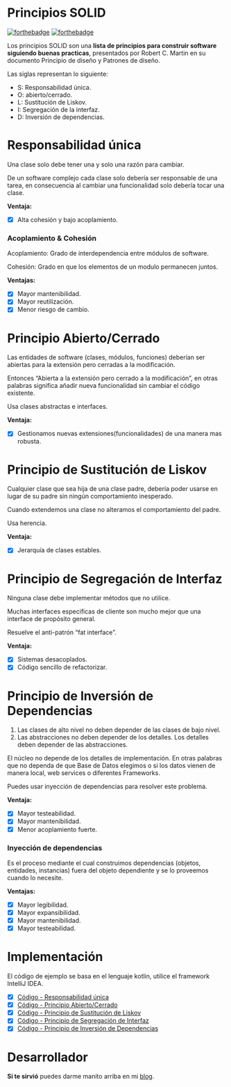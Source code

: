 # Principios SOLID
[![forthebadge](https://forthebadge.com/images/badges/built-by-developers.svg)](https://forthebadge.com) [![forthebadge](https://forthebadge.com/images/badges/for-sharks.svg)](https://forthebadge.com)

Los principios SOLID son una **lista de principios para construir software siguiendo buenas practicas**, presentados por Robert C. Martin en su documento Principio de diseño y Patrones de diseño.

Las siglas representan lo siguiente:
- S: Responsabilidad única.
- O: abierto/cerrado.
- L: Sustitución de Liskov.
- I: Segregación de la interfaz.
- D: Inversión de dependencias.

# Responsabilidad única
Una clase solo debe tener una y solo una razón para cambiar.

De un software complejo cada clase solo debería ser responsable de una tarea, en consecuencia al cambiar una funcionalidad solo debería tocar una clase.

**Ventaja:**
- [x] Alta cohesión y bajo acoplamiento.

### Acoplamiento & Cohesión
Acoplamiento: Grado de interdependencia entre módulos de software.

Cohesión: Grado en que los elementos de un modulo permanecen juntos. 

**Ventajas:**
- [x] Mayor mantenibilidad.
- [x] Mayor reutilización.
- [x] Menor riesgo de cambio.

# Principio Abierto/Cerrado
Las entidades de software (clases, módulos, funciones) deberían ser abiertas para la extensión pero cerradas a la modificación.

Entonces “Abierta a la extensión pero cerrado a la modificación”, en otras palabras significa añadir nueva funcionalidad sin cambiar el código existente.

Usa clases abstractas e interfaces.

**Ventaja:**
- [x] Gestionamos nuevas extensiones(funcionalidades) de una manera mas robusta.

# Principio de Sustitución de Liskov
Cualquier clase que sea hija de una clase padre, debería poder usarse en lugar de su padre sin ningún comportamiento inesperado.

Cuando extendemos una clase no alteramos el comportamiento del padre.

Usa herencia.

**Ventaja:**
- [x] Jerarquía de clases estables.

# Principio de Segregación de Interfaz
Ninguna clase debe implementar métodos que no utilice.

Muchas interfaces especificas de cliente son mucho mejor que una interface de propósito general.

Resuelve el anti-patrón “fat interface”.

**Ventaja:**
- [x] Sistemas desacoplados.
- [x] Código sencillo de refactorizar.

# Principio de Inversión de Dependencias

1. Las clases de alto nivel no deben depender de las clases de bajo nivel.
2. Las abstracciones no deben depender de los detalles. Los detalles deben depender de las abstracciones.

El núcleo no depende de los detalles de implementación. En otras palabras que no dependa de que Base de Datos elegimos o si los datos vienen de manera local, web services o diferentes Frameworks.

Puedes usar inyección de dependencias para resolver este problema. 

**Ventaja:**
- [x] Mayor testeabilidad.
- [x] Mayor mantenibilidad.
- [x] Menor acoplamiento fuerte.

### Inyección de dependencias
Es el proceso mediante el cual construimos dependencias (objetos, entidades, instancias) fuera del objeto dependiente y se lo proveemos cuando lo necesite.

**Ventajas:**
- [x] Mayor legibilidad.
- [x] Mayor expansibilidad.
- [x] Mayor mantenibilidad.
- [x] Mayor testeabilidad.

# Implementación
El código de ejemplo se basa en el lenguaje kotlin, utilice el framework IntelliJ IDEA.

- [x] [Código - Responsabilidad única](https://github.com/FahedHermoza/Principios-SOLID/tree/master/Principios%20SOLID/src/SOLID/srp)
- [x] [Código - Principio Abierto/Cerrado](https://github.com/FahedHermoza/Principios-SOLID/tree/master/Principios%20SOLID/src/SOLID/ocp) 
- [x] [Código - Principio de Sustitución de Liskov](https://github.com/FahedHermoza/Principios-SOLID/tree/master/Principios%20SOLID/src/SOLID/lsp)
- [x] [Código - Principio de Segregación de Interfaz](https://github.com/FahedHermoza/Principios-SOLID/tree/master/Principios%20SOLID/src/SOLID/isp)  
- [x] [Código - Principio de Inversión de Dependencias](https://github.com/FahedHermoza/Principios-SOLID/tree/master/Principios%20SOLID/src/SOLID/div)

# Desarrollador
**Si te sirvió** puedes darme manito arriba en mi [blog](https://www.facebook.com/fahedhermoza/).
